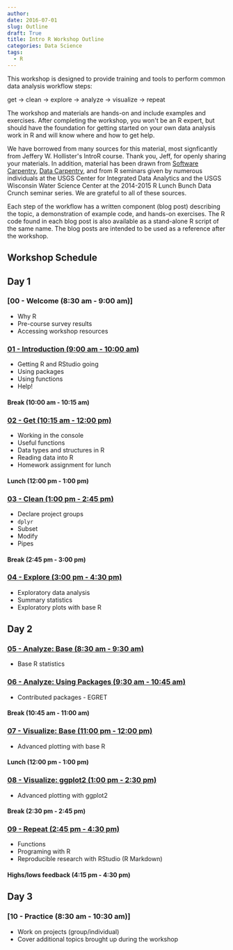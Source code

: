 ```yaml
---
author: 
date: 2016-07-01
slug: Outline
draft: True
title: Intro R Workshop Outline
categories: Data Science
tags: 
  - R
---
```

This workshop is designed to provide training and tools to perform common data analysis workflow steps:

get -&gt; clean -&gt; explore -&gt; analyze -&gt; visualize -&gt; repeat

The workshop and materials are hands-on and include examples and exercises. After completing the workshop, you won't be an R expert, but should have the foundation for getting started on your own data analysis work in R and will know where and how to get help.

We have borrowed from many sources for this material, most signficantly from Jeffery W. Hollister's IntroR course. Thank you, Jeff, for openly sharing your materials. In addition, material has been drawn from [Software Carpentry](http://software-carpentry.org), [Data Carpentry](http://datacarpentry.org/), and from R seminars given by numerous individuals at the USGS Center for Integrated Data Analytics and the USGS Wisconsin Water Science Center at the 2014-2015 R Lunch Bunch Data Crunch seminar series. We are grateful to all of these sources.

Each step of the workflow has a written component (blog post) describing the topic, a demonstration of example code, and hands-on exercises. The R code found in each blog post is also available as a stand-alone R script of the same name. The blog posts are intended to be used as a reference after the workshop.

Workshop Schedule
-----------------

Day 1
-----

### \[00 - Welcome (8:30 am - 9:00 am)\]

-   Why R
-   Pre-course survey results
-   Accessing workshop resources

### [01 - Introduction (9:00 am - 10:00 am)](A_Introduction.html)

-   Getting R and RStudio going
-   Using packages
-   Using functions
-   Help!

#### Break (10:00 am - 10:15 am)

### [02 - Get (10:15 am - 12:00 pm)](B_Get.html)

-   Working in the console
-   Useful functions
-   Data types and structures in R
-   Reading data into R
-   Homework assignment for lunch

#### Lunch (12:00 pm - 1:00 pm)

### [03 - Clean (1:00 pm - 2:45 pm)](C_Clean.html)

-   Declare project groups
-   `dplyr`
-   Subset
-   Modify
-   Pipes

#### Break (2:45 pm - 3:00 pm)

### [04 - Explore (3:00 pm - 4:30 pm)](D_Explore.html)

-   Exploratory data analysis
-   Summary statistics
-   Exploratory plots with base R

Day 2
-----

### [05 - Analyze: Base (8:30 am - 9:30 am)](E_Analyze.html)

-   Base R statistics

### [06 - Analyze: Using Packages (9:30 am - 10:45 am)](F_Analyze.html)

-   Contributed packages - EGRET

#### Break (10:45 am - 11:00 am)

### [07 - Visualize: Base (11:00 pm - 12:00 pm)](G_Visualize.html)

-   Advanced plotting with base R

#### Lunch (12:00 pm - 1:00 pm)

### [08 - Visualize: ggplot2 (1:00 pm - 2:30 pm)](H_Visualize.html)

-   Advanced plotting with ggplot2

#### Break (2:30 pm - 2:45 pm)

### [09 - Repeat (2:45 pm - 4:30 pm)](I_Repeat-Reproduce.html)

-   Functions
-   Programing with R
-   Reproducible research with RStudio (R Markdown)

#### Highs/lows feedback (4:15 pm - 4:30 pm)

Day 3
-----

### \[10 - Practice (8:30 am - 10:30 am)\]

-   Work on projects (group/individual)
-   Cover additional topics brought up during the workshop
